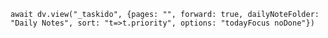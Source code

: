
```dataviewjs
await dv.view("_taskido", {pages: "", forward: true, dailyNoteFolder: "Daily Notes", sort: "t=>t.priority", options: "todayFocus noDone"})
```

```tasks

```

